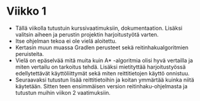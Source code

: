 # Viikko 1

* Tällä viikolla tutustuin kurssivaatimuksiin, dokumentaation. Lisäksi valitsin aiheen ja perustin projektin harjoitustyötä varten.
* Itse ohjelman tekoa ei ole vielä aloitettu.
* Kertasin muun muassa Gradlen perusteet sekä reitinhakualgoritmien peruisteita.
* Vielä on epäselvää mitä muita kuin A* -algoritmia olisi hyvä vertailla ja miten vertailu on tarkoitus tehdä. Lisäksi mietityttää harjoitustyössä edellytettävät käyttöliittymät sekä miten reittitietojen käyttö onnistuu.
* Seuraavaksi tutustun lisää reittitietoihin ja koitan ymmärtää kuinka niitä käytetään. Sitten teen ensimmäisen version reitinhaku-ohjelmasta ja tutustun muihin viikon 2 vaatimuksiin.
